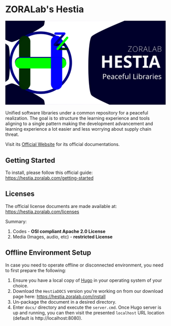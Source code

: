 # ZORALab's Hestia
![Banner](artwork/logo/zoralab-hestia-1200x630.svg)

Unified software libraries under a common repository for a peaceful realization.
The goal is to structure the learning experience and tools aligning to a single
pattern making the development advancement and learning experience a lot
easier and less worrying about supply chain threat.

Visit its [Official Website](https://hestia.zoralab.com) for its official
documentations.




## Getting Started
To install, please follow this official guide:
https://hestia.zoralab.com/getting-started




## Licenses
The official license documents are made available at:
https://hestia.zoralab.com/licenses

Summary:
1. Codes - <b>OSI compliant Apache 2.0 License</b>
2. Media (Images, audio, etc) - <b>restricted License</b>




## Offline Environment Setup
In case you need to operate offline or disconnected environment, you need to
first prepare the following:

1. Ensure you have a local copy of [Hugo](https://github.com/gohugoio/hugo) in
   your operating system of your choice.
2. Download the `HestiaDOCS` version you're working on from our download page
   here: https://hestia.zoralab.com/install
3. Un-package the document in a desired directory.
4. Enter `docs/` directory and execute the `server.cmd`. Once Hugo server is
   up and running, you can then visit the presented `localhost` URL location
   (default is http://localhost:8080).
